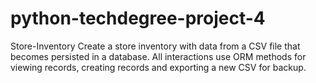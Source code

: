 # python-techdegree-project-4
Store-Inventory
Create a store inventory with data from a CSV file that becomes persisted in a database. All interactions use ORM methods for viewing records, creating records and exporting a new CSV for backup.